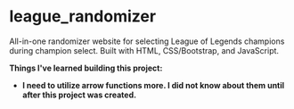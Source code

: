 # league_randomizer
All-in-one randomizer website for selecting League of Legends champions during champion select. Built with HTML, CSS/Bootstrap, and JavaScript.

<b> Things I've learned building this project: <b>
  
  - I need to utilize arrow functions more. I did not know about them
  until after this project was created.
